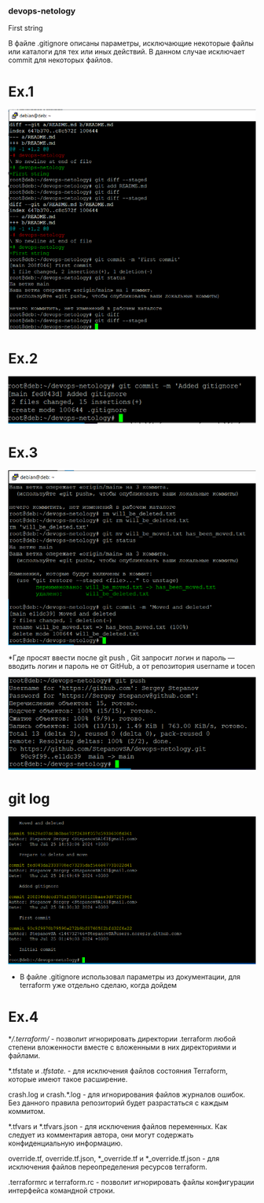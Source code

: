 ### devops-netology

First string

В файле .gitignore описаны параметры, исключающие некоторые файлы или 
каталоги для тех или иных действий. В данном случае исключает commit
для некоторых файлов.

# Ex.1

![alt text](https://github.com/StepanovSA/devops-netology/blob/main/git%201.PNG)

# Ex.2

![alt text](https://github.com/StepanovSA/devops-netology/blob/main/git%202.PNG)

# Ex.3

![alt text](https://github.com/StepanovSA/devops-netology/blob/main/git%203.PNG)

*Где просят ввести после git push , Git запросит логин и пароль — вводить логин и пароль не от GitHub, а от репозитория  username и tocen

![alt text](https://github.com/StepanovSA/devops-netology/blob/main/git%204.PNG)

# git log

![alt text](https://github.com/StepanovSA/devops-netology/blob/main/git%205.PNG)

* В файле .gitignore использовал параметры из документации, для terraform уже отдельно сделаю, когда дойдем

# Ex.4

**/.terraform/* - позволит игнорировать директории .terraform любой степени вложенности вместе с вложенными в них директориями и файлами.

*.tfstate и *.tfstate.* - для исключения файлов состояния Terraform, которые имеют такое расширение.

crash.log и crash.*.log - для игнорирования файлов журналов ошибок. Без данного правила репозиторий будет разрастаться с каждым коммитом.

*.tfvars и *.tfvars.json - для исключения файлов переменных. Как следует из комментария автора, они могут содержать конфиденциальную информацию.

override.tf, override.tf.json, *_override.tf и *_override.tf.json - для исключения файлов переопределения ресурсов terraform.

.terraformrc и terraform.rc - позволит игнорировать файлы конфигурации интерфейса командной строки.
